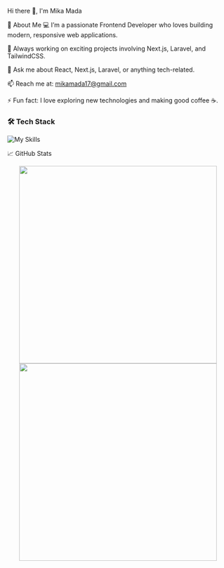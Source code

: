 Hi there 👋, I'm Mika Mada

🚀 About Me
💻 I’m a passionate Frontend Developer who loves building modern, responsive web applications.

🔭 Always working on exciting projects involving Next.js, Laravel, and TailwindCSS.

💬 Ask me about React, Next.js, Laravel, or anything tech-related.

📫 Reach me at: mikamada17@gmail.com

⚡ Fun fact: I love exploring new technologies and making good coffee ☕️.

### 🛠️ Tech Stack
![My Skills](https://skillicons.dev/icons?i=html,css,js,ts,react,nextjs,tailwind,php,laravel,mysql,git,docker,github)


📈 GitHub Stats
<p align="center"> <img src="https://github-readme-stats.vercel.app/api?username=madhaa17&show_icons=true&theme=radical" width="450"/> <img src="https://github-readme-streak-stats.herokuapp.com/?user=madhaa17&theme=radical" width="450"/> </p>

